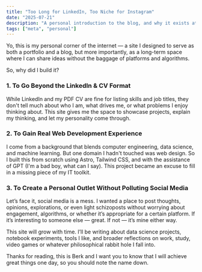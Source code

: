 ```yaml
---
title: "Too Long for LinkedIn, Too Niche for Instagram"
date: "2025-07-21"
description: "A personal introduction to the blog, and why it exists at all."
tags: ["meta", "personal"]
---
```


Yo, this is my personal corner of the internet — a site I designed to serve as both a portfolio and a blog, but more importantly, as a long-term space where I can share ideas without the baggage of platforms and algorithms.

So, why did I build it?

### 1. To Go Beyond the LinkedIn & CV Format

While LinkedIn and my PDF CV are fine for listing skills and job titles, they don't tell much about who I am, what drives me, or what problems I enjoy thinking about. This site gives me the space to showcase projects, explain my thinking, and let my personality come through.

### 2. To Gain Real Web Development Experience

I come from a background that blends computer engineering, data science, and machine learning. But one domain I hadn't touched was web design. So I built this from scratch using Astro, Tailwind CSS, and with the assistance of GPT (I'm a bad boy, what can I say). This project became an excuse to fill in a missing piece of my IT toolkit.

### 3. To Create a Personal Outlet Without Polluting Social Media

Let’s face it, social media is a mess. I wanted a place to post thoughts, opinions, explorations, or even light schizoposts without worrying about engagement, algorithms, or whether it’s appropriate for a certain platform. If it’s interesting to someone else — great. If not — it’s mine either way.

This site will grow with time. I’ll be writing about data science projects, notebook experiments, tools I like, and broader reflections on work, study, video games or whatever philosophical rabbit hole I fall into.

Thanks for reading, this is Berk and I want you to know that I will achieve great things one day, so you should note the name down. 